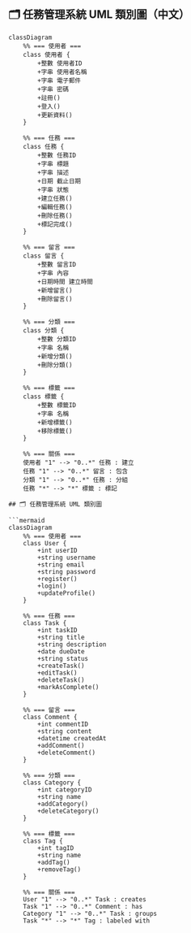 ## 🗂 任務管理系統 UML 類別圖（中文）

```mermaid
classDiagram
    %% === 使用者 ===
    class 使用者 {
        +整數 使用者ID
        +字串 使用者名稱
        +字串 電子郵件
        +字串 密碼
        +註冊()
        +登入()
        +更新資料()
    }

    %% === 任務 ===
    class 任務 {
        +整數 任務ID
        +字串 標題
        +字串 描述
        +日期 截止日期
        +字串 狀態
        +建立任務()
        +編輯任務()
        +刪除任務()
        +標記完成()
    }

    %% === 留言 ===
    class 留言 {
        +整數 留言ID
        +字串 內容
        +日期時間 建立時間
        +新增留言()
        +刪除留言()
    }

    %% === 分類 ===
    class 分類 {
        +整數 分類ID
        +字串 名稱
        +新增分類()
        +刪除分類()
    }

    %% === 標籤 ===
    class 標籤 {
        +整數 標籤ID
        +字串 名稱
        +新增標籤()
        +移除標籤()
    }

    %% === 關係 ===
    使用者 "1" --> "0..*" 任務 : 建立
    任務 "1" --> "0..*" 留言 : 包含
    分類 "1" --> "0..*" 任務 : 分組
    任務 "*" --> "*" 標籤 : 標記

## 🗂 任務管理系統 UML 類別圖

```mermaid
classDiagram
    %% === 使用者 ===
    class User {
        +int userID
        +string username
        +string email
        +string password
        +register()
        +login()
        +updateProfile()
    }

    %% === 任務 ===
    class Task {
        +int taskID
        +string title
        +string description
        +date dueDate
        +string status
        +createTask()
        +editTask()
        +deleteTask()
        +markAsComplete()
    }

    %% === 留言 ===
    class Comment {
        +int commentID
        +string content
        +datetime createdAt
        +addComment()
        +deleteComment()
    }

    %% === 分類 ===
    class Category {
        +int categoryID
        +string name
        +addCategory()
        +deleteCategory()
    }

    %% === 標籤 ===
    class Tag {
        +int tagID
        +string name
        +addTag()
        +removeTag()
    }

    %% === 關係 ===
    User "1" --> "0..*" Task : creates
    Task "1" --> "0..*" Comment : has
    Category "1" --> "0..*" Task : groups
    Task "*" --> "*" Tag : labeled with


